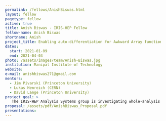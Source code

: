 ```yaml
---
permalink: /fellows/AnishBiswas.html
layout: fellow
pagetype: fellow
active: true
title: Anish Biswas - IRIS-HEP Fellow
fellow-name: Anish Biswas
shortname: Anish
project_title: Enabling auto-differentiation for Awkward Array functions
dates:
  start: 2021-01-09
  end: 2021-04-03
photo: /assets/images/team/Anish-Biswas.jpg
institution: Manipal Institute of Technology
website:
e-mail: anishbiswas271@gmail.com
mentors:
  - Jim Pivarski (Princeton University)
  - Lukas Henreich (CERN)
  - David Lange (Princeton University)
project_goal: >
   The IRIS-HEP Analysis Systems group is investigating whole-analysis differentiability to improve analysis optimization (grad-hep). However, not all operations in Awkward Array can be differentiated, so an analysis that uses this library can’t take advantage of this technique. There are several popular machine learning frameworks that make use of auto-differentiation. Out of these, Tensorflow, PyTorch and JAX are the most popular ones. This project seeks to compute derivatives for operations in Awkward Arrays, and integrate them with these libraries so that all functions containing Awkward Arrays can be differentiated by them. The ​grad-hep group of IRIS-HEP is primarily focused on end-to-end analysis, and they use JAX as their primary library for auto-differentiation. Awkward Arrays and Uproot are becoming a standard within the particle physics community and without having derivatives of Awkward Array operations in place, the entire idea behind whole-analysis differentiability(​neos​) would be unable to proceed. One of the major parts of this project, hence, aims to enable JAX to differentiate functions containing Awkward Arrays.
proposal: /assets/pdf/AnishBiswas_Proposal.pdf
presentations:
---
```


